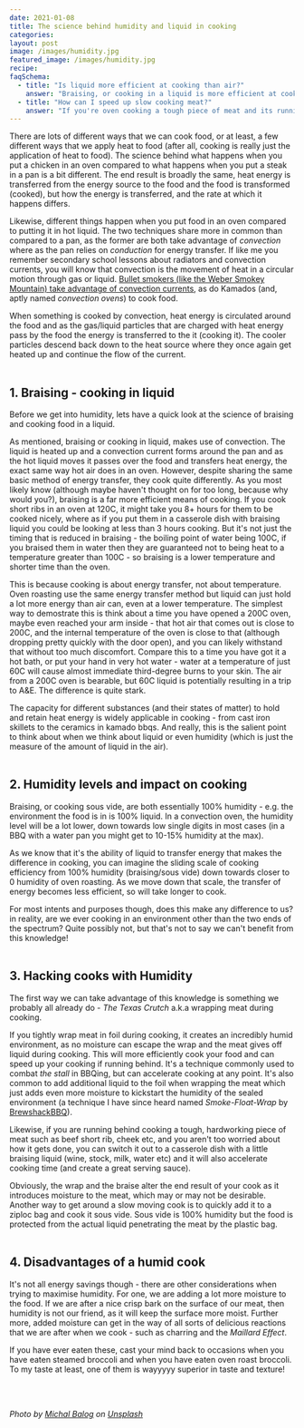 ```yaml
---
date: 2021-01-08
title: The science behind humidity and liquid in cooking
categories:
layout: post
image: /images/humidity.jpg
featured_image: /images/humidity.jpg
recipe:
faqSchema:
  - title: "Is liquid more efficient at cooking than air?"
    answer: "Braising, or cooking in a liquid is more efficient at cooking in an oven, as liquid has a greater capacity to store and transfer heat energy. For this reason, braising can reduce cooking time over 50% as well as cooking at lower temperatures"
  - title: "How can I speed up slow cooking meat?"
    answer: "If you're oven cooking a tough piece of meat and its running behind time, you can speed up cooking time by increasing the humidity. You can do this either my transferring the meat to a casserole dish with some braising liquid, or alternatively tightly wrapping the meat in foil so no steam can escape"
---
```


There are lots of different ways that we can cook food, or at least, a few different ways that we apply heat to food (after all, cooking is really just the application of heat to food). The science behind what happens when you put a chicken in an oven compared to what happens when you put a steak in a pan is a bit different. The end result is broadly the same, heat energy is transferred from the energy source to the food and the food is transformed (cooked), but how the energy is transferred, and the rate at which it happens differs.

Likewise, different things happen when you put food in an oven compared to putting it in hot liquid. The two techniques share more in common than compared to a pan, as the former are both take advantage of _convection_ where as the pan relies on _conduction_ for energy transfer. If like me you remember secondary school lessons about radiators and convection currents, you will know that convection is the movement of heat in a circular motion through gas or liquid. <a href="/science/2017/01/07/how-to-wsm/" target="_blank">Bullet smokers (like the Weber Smokey Mountain) take advantage of convection currents</a>, as do Kamados (and, aptly named _convection ovens_) to cook food.

When something is cooked by convection, heat energy is circulated around the food and as the gas/liquid particles that are charged with heat energy pass by the food the energy is transferred to the it (cooking it). The cooler particles descend back down to the heat source where they once again get heated up and continue the flow of the current.
<br>
<br>

## 1. Braising - cooking in liquid
Before we get into humidity, lets have a quick look at the science of braising and cooking food in a liquid.

As mentioned, braising or cooking in liquid, makes use of convection. The liquid is heated up and a convection current forms around the pan and as the hot liquid moves it passes over the food and transfers heat energy, the exact same way hot air does in an oven. However, despite sharing the same basic method of energy transfer, they cook quite differently. As you most likely know (although maybe haven't thought on for too long, because why would you?), braising is a far more efficient means of cooking. If you cook short ribs in an oven at 120C, it might take you 8+ hours for them to be cooked nicely, where as if you put them in a casserole dish with braising liquid you could be looking at less than 3 hours cooking. But it's not just the timing that is reduced in braising - the boiling point of water being 100C, if you braised them in water then they are guaranteed not to being heat to a temperature greater than 100C - so braising is a lower temperature and shorter time than the oven.

This is because cooking is about energy transfer, not about temperature. Oven roasting use the same energy transfer method but liquid can just hold a lot more energy than air can, even at a lower temperature. The simplest way to demostrate this is think about a time you have opened a 200C oven, maybe even reached your arm inside - that hot air that comes out is close to 200C, and the internal temperature of the oven is close to that (although dropping pretty quickly with the door open), and you can likely withstand that without too much discomfort. Compare this to a time you have got it a hot bath, or put your hand in very hot water - water at a temperature of just 60C will cause almost immediate third-degree burns to your skin. The air from a 200C oven is bearable, but 60C liquid is potentially resulting in a trip to A&E. The difference is quite stark.

The capacity for different substances (and their states of matter) to hold and retain heat energy is widely applicable in cooking - from cast iron skillets to the ceramics in kamado bbqs. And really, this is the salient point to think about when we think about liquid or even humidity (which is just the measure of the amount of liquid in the air).
<br>
<br>

## 2. Humidity levels and impact on cooking
Braising, or cooking sous vide, are both essentially 100% humidity - e.g. the environment the food is in is 100% liquid. In a convection oven, the humidity level will be a lot lower, down towards low single digits in most cases (in a BBQ with a water pan you might get to 10-15% humidity at the max).

As we know that it's the ability of liquid to transfer energy that makes the difference in cooking, you can imagine the sliding scale of cooking efficiency from 100% humidity (braising/sous vide) down towards closer to 0 humidity of oven roasting. As we move down that scale, the transfer of energy becomes less efficient, so will take longer to cook.

For most intents and purposes though, does this make any difference to us? in reality, are we ever cooking in an environment other than the two ends of the spectrum? Quite possibly not, but that's not to say we can't benefit from this knowledge!
<br>
<br>

## 3. Hacking cooks with Humidity
The first way we can take advantage of this knowledge is something we probably all already do - _The Texas Crutch_ a.k.a wrapping meat during cooking.

If you tightly wrap meat in foil during cooking, it creates an incredibly humid environment, as no moisture can escape the wrap and the meat gives off liquid during cooking. This will more efficiently cook your food and can speed up your cooking if running behind. It's a technique commonly used to combat _the stall_ in BBQing, but can accelerate cooking at any point. It's also common to add additional liquid to the foil when wrapping the meat which just adds even more moisture to kickstart the humidity of the sealed environment (a technique I have since heard named _Smoke-Float-Wrap_ by <a href="https://instagram.com/brewshackbbq" target="_blank">BrewshackBBQ</a>).

Likewise, if you are running behind cooking a tough, hardworking piece of meat such as beef short rib, cheek etc, and you aren't too worried about how it gets done, you can switch it out to a casserole dish with a little braising liquid (wine, stock, milk, water etc) and it will also accelerate cooking time (and create a great serving sauce).

Obviously, the wrap and the braise alter the end result of your cook as it introduces moisture to the meat, which may or may not be desirable. Another way to get around a slow moving cook is to quickly add it to a ziploc bag and cook it sous vide. Sous vide is 100% humidity but the food is protected from the actual liquid penetrating the meat by the plastic bag.
<br>
<br>

## 4. Disadvantages of a humid cook
It's not all energy savings though - there are other considerations when trying to maximise humidity. For one, we are adding a lot more moisture to the food. If we are after a nice crisp bark on the surface of our meat, then humidity is not our friend, as it will keep the surface more moist.  Further more, added moisture can get in the way of all sorts of delicious reactions that we are after when we cook - such as charring and the _Maillard Effect_.

If you have ever eaten these, cast your mind back to occasions when you have eaten steamed broccoli and when you have eaten oven roast broccoli. To my taste at least, one of them is wayyyyy superior in taste and texture!

<br>
<br>

<em><span>Photo by <a href="https://unsplash.com/@mikbutcher?utm_source=unsplash&amp;utm_medium=referral&amp;utm_content=creditCopyText">Michal Balog</a> on <a href="https://unsplash.com/s/photos/boiling?utm_source=unsplash&amp;utm_medium=referral&amp;utm_content=creditCopyText">Unsplash</a></span></em>
